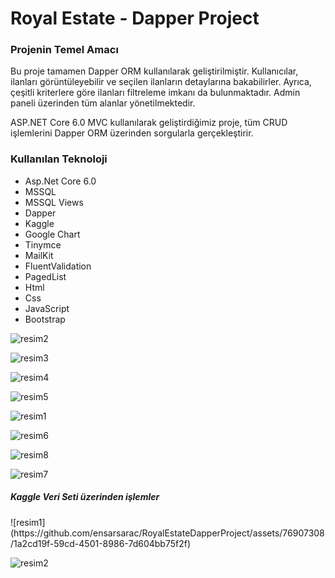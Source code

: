 <h1>Royal Estate - Dapper Project</h1>
<h3>Projenin Temel Amacı</h3>
<p>Bu proje tamamen Dapper ORM kullanılarak geliştirilmiştir. Kullanıcılar, ilanları görüntüleyebilir ve seçilen ilanların detaylarına bakabilirler.
  Ayrıca, çeşitli kriterlere göre ilanları filtreleme imkanı da bulunmaktadır. Admin paneli üzerinden tüm alanlar yönetilmektedir.</p>
  <p>ASP.NET Core 6.0 MVC kullanılarak geliştirdiğimiz proje, tüm CRUD işlemlerini Dapper ORM üzerinden sorgularla gerçekleştirir.</p>
<h3>Kullanılan Teknoloji</h3>
 <ul>
   <li>Asp.Net Core 6.0</li>
   <li>MSSQL</li>
   <li>MSSQL Views
   <li>Dapper</li>
   <li>Kaggle</li>
   <li>Google Chart</li>
   <li>Tinymce</li>
   <li>MailKit</li>
   <li>FluentValidation</li>
   <li>PagedList</li>
   <li>Html</li>
   <li>Css</li>
   <li>JavaScript</li>
   <li>Bootstrap</li>
 </ul>
 
![resim2](https://github.com/ensarsarac/RoyalEstateDapperProject/assets/76907308/9c185dd9-c648-40e0-9292-9aec84b216b7)

![resim3](https://github.com/ensarsarac/RoyalEstateDapperProject/assets/76907308/880648d0-371e-4f35-8063-f3a41cdae471)

 ![resim4](https://github.com/ensarsarac/RoyalEstateDapperProject/assets/76907308/a3bb96a2-1b83-41f5-bbca-1e63e9270bd2)
 
![resim5](https://github.com/ensarsarac/RoyalEstateDapperProject/assets/76907308/31742f73-d147-4441-adf3-df7d989075c8)

![resim1](https://github.com/ensarsarac/RoyalEstateDapperProject/assets/76907308/966eb2f1-9324-40e5-8551-3fe226e65f3a)

![resim6](https://github.com/ensarsarac/RoyalEstateDapperProject/assets/76907308/5ecac2b9-b718-4bc4-999d-b00da92a6905)

![resim8](https://github.com/ensarsarac/RoyalEstateDapperProject/assets/76907308/72dfa02b-2ad1-4150-b3f2-1afef6374a02)

![resim7](https://github.com/ensarsarac/RoyalEstateDapperProject/assets/76907308/99275e60-9b68-443e-8888-6e523b27c3aa)

<h5>Kaggle Veri Seti üzerinden işlemler</h5>
![resim1](https://github.com/ensarsarac/RoyalEstateDapperProject/assets/76907308/1a2cd19f-59cd-4501-8986-7d604bb75f2f)

![resim2](https://github.com/ensarsarac/RoyalEstateDapperProject/assets/76907308/b478dd6d-d6fd-4f77-8aa5-9707b12ed1c3)
